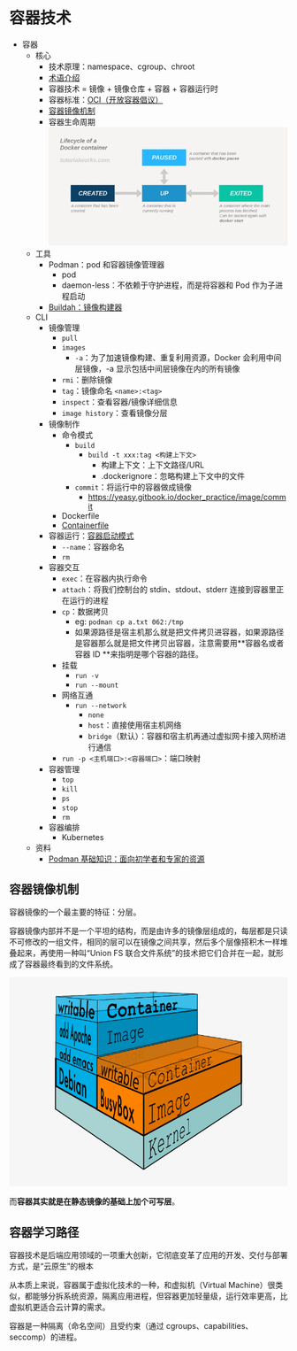 # 容器技术

- 容器
  - 核心
    - 技术原理：namespace、cgroup、chroot
    - [术语介绍](https://developers.redhat.com/blog/2018/02/22/container-terminology-practical-introduction#)
    - 容器技术 = 镜像 + 镜像仓库 + 容器 + 容器运行时
    - 容器标准：[OCI（开放容器倡议）](https://opencontainers.org/)
    - [容器镜像机制](#容器镜像机制)
    - 容器生命周期 ![图 1](./images/1663527910054.png)  
  - 工具
    - Podman：pod 和容器镜像管理器
      - pod
      - daemon-less：不依赖于守护进程，而是将容器和 Pod 作为子进程启动
    - [Buildah：镜像构建器](https://buildah.io/)
  - CLI
    - 镜像管理
      - `pull`
      - `images`
        - `-a`：为了加速镜像构建、重复利用资源，Docker 会利用中间层镜像，-a 显示包括中间层镜像在内的所有镜像
      - `rmi`：删除镜像
      - `tag`：镜像命名 `<name>:<tag>`
      - `inspect`：查看容器/镜像详细信息
      - `image history`：查看镜像分层
    - 镜像制作
      - 命令模式
        - `build`
          - `build -t xxx:tag <构建上下文>`
            - 构建上下文：上下文路径/URL
            - .dockerignore：忽略构建上下文中的文件
        - `commit`：将运行中的容器做成镜像
          - https://yeasy.gitbook.io/docker_practice/image/commit
      - Dockerfile
      - [Containerfile](https://www.mankier.com/5/Containerfile#Introduction)
    - 容器运行：[容器启动模式](#容器启动模式)
      - `--name`：容器命名
      - `rm`
    - 容器交互
      - `exec`：在容器内执行命令
      - `attach`：将我们控制台的 stdin、stdout、stderr 连接到容器里正在运行的进程
      - `cp`：数据拷贝
        - eg: `podman cp a.txt 062:/tmp`
        - 如果源路径是宿主机那么就是把文件拷贝进容器，如果源路径是容器那么就是把文件拷贝出容器，注意需要用**容器名或者容器 ID **来指明是哪个容器的路径。
      - 挂载
        - `run -v`
        - `run --mount`
      - 网络互通
        - `run --network`
          - `none`
          - `host`：直接使用宿主机网络
          - `bridge`（默认）：容器和宿主机再通过虚拟网卡接入网桥进行通信
      - `run -p <主机端口>:<容器端口>`：端口映射
    - 容器管理
      - `top`
      - `kill`
      - `ps`
      - `stop`
      - `rm`
    - 容器编排
      - Kubernetes
  - 资料
    - [Podman 基础知识：面向初学者和专家的资源](https://developers.redhat.com/articles/2022/05/02/podman-basics-resources-beginners-and-experts#)

## 容器镜像机制

容器镜像的一个最主要的特征：分层。

容器镜像内部并不是一个平坦的结构，而是由许多的镜像层组成的，每层都是只读不可修改的一组文件，相同的层可以在镜像之间共享，然后多个层像搭积木一样堆叠起来，再使用一种叫“Union FS 联合文件系统”的技术把它们合并在一起，就形成了容器最终看到的文件系统。

![图 2](./images/1662090153452.png)  

而**容器其实就是在静态镜像的基础上加个可写层**。

## 容器学习路径


容器技术是后端应用领域的一项重大创新，它彻底变革了应用的开发、交付与部署方式，是“云原生”的根本


从本质上来说，容器属于虚拟化技术的一种，和虚拟机（Virtual Machine）很类似，都能够分拆系统资源，隔离应用进程，但容器更加轻量级，运行效率更高，比虚拟机更适合云计算的需求。


容器是一种隔离（命名空间）且受约束（通过 cgroups、capabilities、seccomp）的进程。